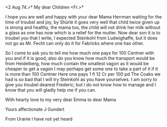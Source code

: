  <2 Aug 74.>*
My dear Children <Fr.>*

I hope you are well and happy with your dear Mama Herrman waiting for the time of troubel and joy, by Shürle it goes very well that child twice given up is strong and healthy, the mama too, the child will not drink her milk without a glass as one has now which is a relief for the mutter. 
Now dear son it is to troubel you that I write, I expected Steinkohl from Ludwighaffe, but it does not go as Mr. Fecht can only do it for Fabricks where one has other.

So I come to ask you to tell me how much one pays for 100 Centner with you and if it is good, also do you know how much the transport would be from Heidelberg, how much contain the smallest vagon as it would be cheaper to get a vagon I may perhaps get some one to take a part of it if it is more than 100 Centner Here one pays 1 fl 12 Cr per 100 pd The Coaks we had is so bad that I will try Steinkohl as you have yourselves. I am sorry to give you troubel dearest Frederic; but I do not know how to manage and I know that you will gladly help me if you can.

With hearty love to my very dear Emma to dear Mama

 Yours affectionate
 J Gundert

From Uranie I have not yet heard
